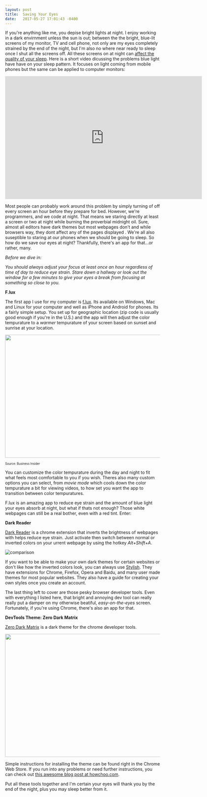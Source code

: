```yaml
---
layout: post
title:  Saving Your Eyes
date:   2017-05-27 17:01:43 -0400
---
```



If you're anything like me, you depise bright lights at night.  I enjoy working in a dark envirnment unless the sun is out; between the the bright, blue-lit screens of my monitor, TV and cell phone, not only are my eyes completely strained by the end of the night, but I'm also no where near ready to sleep once I shut all the screens off.  All these screens on at night can [affect the quality of your sleep](http://www.health.harvard.edu/staying-healthy/blue-light-has-a-dark-side).  Here is a short video dicussing the problems blue light have have on your sleep pattern.  It focuses on light coming from mobile phones but the same can be applied to computer monitors:

<iframe width="640" height="400" src="https://www.youtube.com/embed/_1V0rDSTC9I" frameborder="0" allowfullscreen></iframe>

Most people can probably work around this problem by simply turning of off every screen an hour before they prepare for bed.  However, we're programmers, and we code at night.  That means we staring directly at least a screen or two at night while burning the proverbial midnight oil.  Sure, almost all editors have dark themes but most webpages don't and while browsers way, they dont affect any of the pages displayed .  We're all also suseptible to staring at our phones when we should be going to sleep.  So how do we save our eyes at night?  Thankfully, there's an app for that...or rather, many.

_Before we dive in:_ 

_You should always adjust your focus at least once an hour regardless of time of day to reduce eye strain. Stare down a hallway or look out the window for a few minutes to give your eyes a break from focusing at something so close to you._

**F.lux**

The first app I use for my computer is [f.lux](https://justgetflux.com/).  Its available on Windows, Mac and Linux for your computer and well as iPhone and Android for phones.  Its a fairly simple setup.  You set up for geographic location (zip code is usually good enough if you're in the U.S.) and the app will then adjust the color tempurature to a _warmer_ tempurature of your screen based on sunset and sunrise at your location.

<img src="https://static4.businessinsider.com/image/5630c4d9dd089559228b45c6-1200-600/flux-side-by-side.jpg" height="400" width="640">

<sub><sup>Source: Business Insider</sup></sub>

You can customize the color tempurature during the day and night to fit what feels most comfortable to you if you wish.  Theres also many custom options you can select, from _movie mode_ which cools down the color tempurature a bit for viewing videos, to how set you want the app to transition between color tempuratures.

F.lux is an amazing app to reduce eye strain and the amount of blue light your eyes absorb at night, but what if thats not enough?  Those white webpages can still be a real bother, even with a red tint. Enter:

**Dark Reader**

[Dark Reader](https://chrome.google.com/webstore/detail/dark-reader/eimadpbcbfnmbkopoojfekhnkhdbieeh) is a chrome extension that inverts the brightness of webpages with helps reduce eye strain.  Just activate then switch between normal or inverted colors on your urrent webpage by using the hotkey _Alt+Shift+A_.

![comparison](https://raw.githubusercontent.com/alexanderby/darkreader/master/promo/screenshots/screenshot_filter.png)

If you want to be able to make your own dark themes for certain websites or don't like how the inverted colors look, you can always use [Stylish](https://userstyles.org/).  They have extensions for Chrome, Firefox, Opera and Baidu, and many user made themes for most popular websites.  They also have a guide for creating your own styles once you create an account.

The last thing left to cover are those pesky browser developer tools.  Even with everything I listed here, that bright and annoying dev tool can really really put a damper on my otherwise beatiful, _easy-on-the-eyes_ screen.  Fortunately, if you're using Chrome, there's also an app for that.

**DevTools Theme: Zero Dark Matrix**

[Zero Dark Matrix](https://chrome.google.com/webstore/detail/devtools-theme-zero-dark/bomhdjeadceaggdgfoefmpeafkjhegbo) is a dark theme for the chrome developer tools.

<img src="https://lh3.googleusercontent.com/pQA3LW_Y96N2Kxrycs1d0SDI6eZ788OSV4v9cH4fQJlr0wQlNLfut-ANt0UEPw_IjKZTaR4Pp1M=s640-h400-e365-rw" height="400" width="640">

Simple instructions for installing the theme can be found right in the Chrome Web Store.  If you run into any problems or need further instructions, you can check out [this awesome blog post at howchoo.com](https://howchoo.com/g/mtu3mwu5mdg/tell-chrome-developer-tools-to-use-a-dark-theme).

Put all these tools together and I'm certain your eyes will thank you by the end of the night, plus you may sleep better from it.



